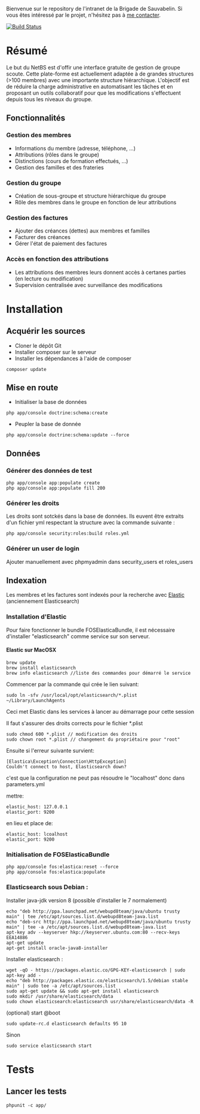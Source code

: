Bienvenue sur le repository de l'intranet de la Brigade de Sauvabelin.
Si vous êtes intéressé par le projet, n'hésitez pas à [me contacter](mailto:it@sauvabelin.ch).

[![Build Status](https://travis-ci.org/sysmoh/intranetBS.svg?branch=master)](https://travis-ci.org/sysmoh/intranetBS)

# Résumé
Le but du NetBS est d'offir une interface gratuite de gestion de groupe scoute. Cette plate-forme est actuellement adaptée à de grandes structures (>100 membres) avec une importante structure hiérarchique. L'objectif est de réduire la charge administrative en automatisant les tâches et en proposant un outils collaboratif pour que les modifications s'effectuent depuis tous les niveaux du groupe.

## Fonctionnalités
### Gestion des membres
* Informations du membre (adresse, téléphone, ...)
* Attributions (rôles dans le groupe)
* Distinctions (cours de formation effectués, ...)
* Gestion des familles et des frateries

### Gestion du groupe
* Création de sous-groupe et structure hiérarchique du groupe
* Rôle des membres dans le groupe en fonction de leur attributions

### Gestion des factures
* Ajouter des créances (dettes) aux membres et familles
* Facturer des créances
* Gérer l'état de paiement des factures

### Accès en fonction des attributions
* Les attributions des membres leurs donnent accès à certanes parties (en lecture ou modification)
* Supervision centralisée avec surveillance des modifications


# Installation
## Acquérir les sources
* Cloner le dépôt Git
* Installer composer sur le serveur
* Installer les dépendances à l'aide de composer
```
composer update
```


## Mise en route
* Initialiser la base de données
```
php app/console doctrine:schema:create
```
* Peupler la base de donnée
```
php app/console doctrine:schema:update --force
```

## Données
### Générer des données de test
```
php app/console app:populate create
php app/console app:populate fill 200
```
### Générer les droits
Les droits sont sotckés dans la base de données. Ils euvent être extraits d'un fichier yml respectant la structure avec la commande suivante :
```
php app/console security:roles:build roles.yml
```
### Générer un user de login
Ajouter manuellement avec phpmyadmin dans security_users et roles_users



## Indexation

Les membres et les factures sont indexés pour la recherche avec [Elastic](https://www.elastic.co/) (anciennement Elasticsearch)

### Installation d'Elastic

Pour faire fonctionner le bundle FOSElasticaBundle, il est nécessaire d'installer "elasticsearch" comme service sur son serveur.

#### Elastic sur MacOSX
```
brew update
brew install elasticsearch
brew info elasticsearch //liste des commandes pour démarré le service
```
Commencer par la commande qui crée le lien suivant:
```
sudo ln -sfv /usr/local/opt/elasticsearch/*.plist ~/Library/LaunchAgents
```
Ceci met Elastic dans les services à lancer au démarrage pour cette session

Il faut s'assurer des droits corrects pour le fichier *.plist

```
sudo chmod 600 *.plist // modification des droits
sudo chown root *.plist // changement du propriétaire pour "root"
```
Ensuite si l'erreur suivante survient: 
```
[Elastica\Exception\Connection\HttpException]  
Couldn't connect to host, Elasticsearch down? 
```
c'est que la configuration ne peut pas résoudre le "localhost" donc dans parameters.yml

mettre:
```
elastic_host: 127.0.0.1
elastic_port: 9200
```
en lieu et place de:
```
elastic_host: lcoalhost
elastic_port: 9200
```
### Initialisation de FOSElasticaBundle

```
php app/console fos:elastica:reset --force
php app/console fos:elastica:populate
```
### Elasticsearch sous Debian :
Installer java-jdk version 8 (possible d'installer le 7 normalement)
```
echo "deb http://ppa.launchpad.net/webupd8team/java/ubuntu trusty main" | tee /etc/apt/sources.list.d/webupd8team-java.list
echo "deb-src http://ppa.launchpad.net/webupd8team/java/ubuntu trusty main" | tee -a /etc/apt/sources.list.d/webupd8team-java.list
apt-key adv --keyserver hkp://keyserver.ubuntu.com:80 --recv-keys EEA14886
apt-get update
apt-get install oracle-java8-installer
```
Installer elasticsearch :
```
wget -qO - https://packages.elastic.co/GPG-KEY-elasticsearch | sudo apt-key add -
echo "deb http://packages.elastic.co/elasticsearch/1.5/debian stable main" | sudo tee -a /etc/apt/sources.list
sudo apt-get update && sudo apt-get install elasticsearch
sudo mkdir /usr/share/elasticsearch/data
sudo chown elasticsearch:elasticsearch usr/share/elasticsearch/data -R

```
(optional) start @boot
```
sudo update-rc.d elasticsearch defaults 95 10
```
Sinon
```
sudo service elasticsearch start
```

# Tests

## Lancer les tests
```
phpunit -c app/
```
